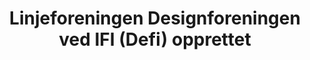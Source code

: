 ---
title: Linjeforeningen Designforeningen ved IFI (Defi) opprettet
tags: defi
year: 2015
sources:
  - http://www.mn.uio.no/ifi/livet-rundt-studiene/organisasjoner/defi.html Defi - Institutt for informatikk
view: none
---